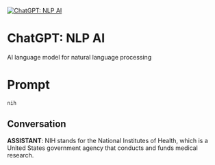 
[![ChatGPT: NLP AI](https://flow-prompt-covers.s3.us-west-1.amazonaws.com/icon/cute/cute_3.png)]()
# ChatGPT: NLP AI 
AI language model for natural language processing

# Prompt

```
nih
```

## Conversation

**ASSISTANT**: NIH stands for the National Institutes of Health, which is a United States government agency that conducts and funds medical research.


